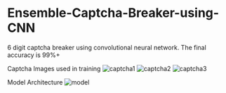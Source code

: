 # Ensemble-Captcha-Breaker-using-CNN
6 digit captcha breaker using convolutional neural network. The final accuracy is 99%+ 

Captcha Images used in training
![captcha1](./data/training/1.jpg) ![captcha2](./data/training/2.jpg) ![captcha3](./data/training/3.jpg)

Model Architecture
![model](./model_architecture.jpg)